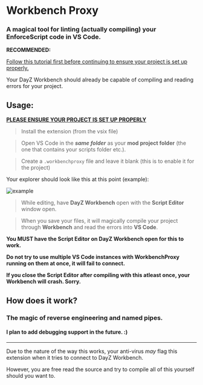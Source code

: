 # Workbench Proxy

### A magical tool for linting (actually compiling) your EnforceScript code in VS Code.

**RECOMMENDED:** 

[Follow this tutorial first before continuing to ensure your project is set up properly.](https://github.com/maxkunes/Enscript-Workbench-Project-Setup/wiki)

Your DayZ Workbench should already be capable of compiling and reading errors for your project.

## Usage:

**[**PLEASE ENSURE YOUR PROJECT IS SET UP PROPERLY**](https://github.com/maxkunes/Enscript-Workbench-Project-Setup/wiki/3.-Workbench-Configuration)**

> Install the extension (from the vsix file)

> Open VS Code in the ***same folder*** as your **mod project folder** (the one that contains your scripts folder etc.).

> Create a `.workbenchproxy` file and leave it blank (this is to enable it for the project)

Your explorer should look like this at this point (example):

![example](https://i.imgur.com/dWvHH5D.png)

> While editing, have **DayZ Workbench** open with the **Script Editor** window open.

> When you save your files, it will magically compile your project through **Workbench** and read the errors into **VS Code**.

**You __MUST__ have the Script Editor on DayZ Workbench open for this to work.**

**Do not try to use multiple VS Code instances with WorkbenchProxy running on them at once, it will fail to connect.**

**If you close the Script Editor after compiling with this atleast once, your Workbench will crash. Sorry.**

## How does it work?

### The magic of reverse engineering and named pipes.
#### I plan to add debugging support in the future. :)

----

Due to the nature of the way this works, your anti-virus *may* flag this extension when it tries to connect to DayZ Workbench.

However, you are free read the source and try to compile all of this yourself should you want to.